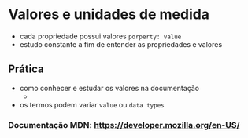 # Valores e unidades de medida

* cada propriedade possui valores `porperty: value`
* estudo constante a fim de entender as propriedades e valores

## Prática

* como conhecer e estudar os valores na documentação
    * <color> <length>
* os termos podem variar `value`  ou `data types`

### Documentação MDN: https://developer.mozilla.org/en-US/